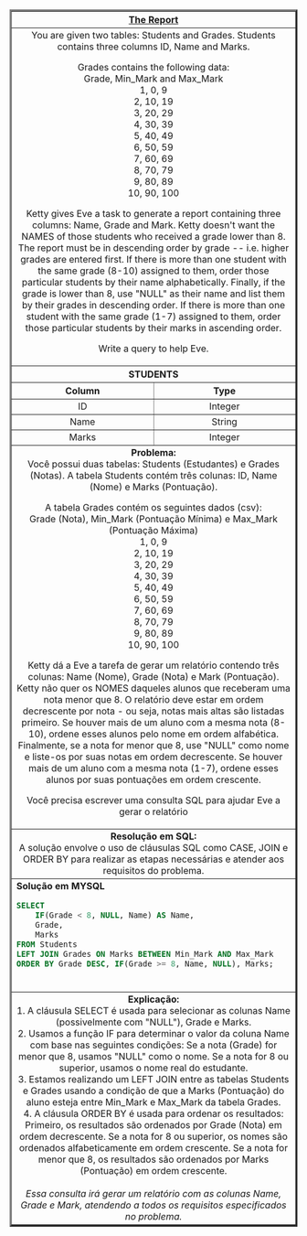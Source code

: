   <table width="100%" border="3" cellspacing="0" cellpadding="8">
    <tr>
      <th colspan="2"><a href="https://www.hackerrank.com/challenges/the-report/">The Report</a></th>
    </tr>
    
  <tr>
      <td colspan="2" align="center">You are given two tables: Students and Grades. Students contains three columns ID, Name and Marks.

Grades contains the following data:  
Grade, Min_Mark and Max_Mark  
1, 0, 9  
2, 10, 19  
3, 20, 29  
4, 30, 39  
5, 40, 49  
6, 50, 59  
7, 60, 69  
8, 70, 79  
9, 80, 89  
10, 90, 100  



Ketty gives Eve a task to generate a report containing three columns: Name, Grade and Mark. Ketty doesn't want the NAMES of those students who received a grade lower than 8. The report must be in descending order by grade -- i.e. higher grades are entered first. If there is more than one student with the same grade (8-10) assigned to them, order those particular students by their name alphabetically. Finally, if the grade is lower than 8, use "NULL" as their name and list them by their grades in descending order. If there is more than one student with the same grade (1-7) assigned to them, order those particular students by their marks in ascending order.

Write a query to help Eve.<br>
    </td>
    </tr>

  <tr>
      <th colspan="2">STUDENTS</th>
  </tr>
  <tr>
      <th width="50%" align="center">Column</th>
      <th width="50%" align="center">Type</th>
  </tr>
    
  <tr>
      <td width="50%" align="center">ID</td>
      <td width="50%" align="center">Integer</td>
  </tr>
    
  <tr>
      <td width="50%" align="center">Name</td>
      <td width="50%" align="center">String</td>
  </tr>

  <tr>
      <td width="50%" align="center">Marks</td>
      <td width="50%" align="center">Integer</td>
  </tr>
    
  <tr>
      <td colspan="2"  align="center"><b>Problema:</b><br>Você possui duas tabelas: Students (Estudantes) e Grades (Notas). A tabela Students contém três colunas: ID, Name (Nome) e Marks (Pontuação).

A tabela Grades contém os seguintes dados (csv):  
Grade (Nota), Min_Mark (Pontuação Mínima) e Max_Mark (Pontuação Máxima)  
1, 0, 9  
2, 10, 19  
3, 20, 29  
4, 30, 39  
5, 40, 49  
6, 50, 59  
7, 60, 69  
8, 70, 79  
9, 80, 89  
10, 90, 100  

Ketty dá a Eve a tarefa de gerar um relatório contendo três colunas: Name (Nome), Grade (Nota) e Mark (Pontuação). Ketty não quer os NOMES daqueles alunos que receberam uma nota menor que 8. O relatório deve estar em ordem decrescente por nota - ou seja, notas mais altas são listadas primeiro. Se houver mais de um aluno com a mesma nota (8-10), ordene esses alunos pelo nome em ordem alfabética. Finalmente, se a nota for menor que 8, use "NULL" como nome e liste-os por suas notas em ordem decrescente. Se houver mais de um aluno com a mesma nota (1-7), ordene esses alunos por suas pontuações em ordem crescente.

Você precisa escrever uma consulta SQL para ajudar Eve a gerar o relatório</td>
  </tr>
    
  <tr>
      <td colspan="2"  align="center"><b>Resolução em SQL:</b><br>A solução envolve o uso de cláusulas SQL como CASE, JOIN e ORDER BY para realizar as etapas necessárias e atender aos requisitos do problema.
  </tr>
    
  <tr>
      <td colspan="2"  align="left">
        <b>Solução em MYSQL</b><br>
        
  ```sql
  SELECT 
      IF(Grade < 8, NULL, Name) AS Name,
      Grade,
      Marks
  FROM Students
  LEFT JOIN Grades ON Marks BETWEEN Min_Mark AND Max_Mark
  ORDER BY Grade DESC, IF(Grade >= 8, Name, NULL), Marks;
  ```
  <br>
    </td>
  </tr>
    
  <tr>
    <td colspan="2"  align="center">
    <b>Explicação:</b><br>
    1. A cláusula SELECT é usada para selecionar as colunas Name (possivelmente com "NULL"), Grade e Marks.<br>
    2. Usamos a função IF para determinar o valor da coluna Name com base nas seguintes condições:  
Se a nota (Grade) for menor que 8, usamos "NULL" como o nome.  
Se a nota for 8 ou superior, usamos o nome real do estudante.<br>
    3. Estamos realizando um LEFT JOIN entre as tabelas Students e Grades usando a condição de que a Marks (Pontuação) do aluno esteja entre Min_Mark e Max_Mark da tabela Grades.<br>
    4. A cláusula ORDER BY é usada para ordenar os resultados:  
Primeiro, os resultados são ordenados por Grade (Nota) em ordem decrescente.  
Se a nota for 8 ou superior, os nomes são ordenados alfabeticamente em ordem crescente.  
Se a nota for menor que 8, os resultados são ordenados por Marks (Pontuação) em ordem crescente.<br>
    <br>
    <i>Essa consulta irá gerar um relatório com as colunas Name, Grade e Mark, atendendo a todos os requisitos especificados no problema.</i>
    </td>
  </tr>
    
  </table>
